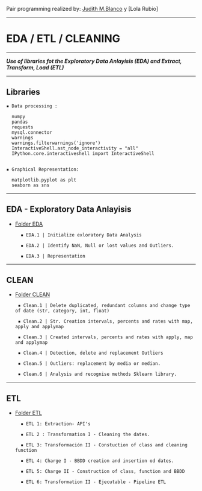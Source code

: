 

Pair programming realized by: [Judith M.Blanco](https://www.linkedin.com/in/judith-m-blanco/) y [Lola Rubio]  


--------------------------
# EDA / ETL / CLEANING 
--------------------------

***Use of libraries fot the Exploratory Data Anlayisis (EDA) and Extract, Transform, Load (ETL)***


---
**Libraries** 
---

    ▪ Data processing :

      numpy 
      pandas 
      requests
      mysql.connector
      warnings
      warnings.filterwarnings('ignore')
      InteractiveShell.ast_node_interactivity = "all" 
      IPython.core.interactiveshell import InteractiveShell
       

    ▪ Graphical Representation:

      matplotlib.pyplot as plt
      seaborn as sns

   
   

----
 EDA - Exploratory Data Anlayisis
-----

   *  [Folder EDA](https://github.com/Jumblan/DA_promoC_modulo2_sprint3_JudithLola/tree/main/EDA)
   
            ▪ EDA.1 | Initialize exloratory Data Analysis
        
            ▪ EDA.2 | Identify NaN, Null or lost values and Outliers. 
        
            ▪ EDA.3 | Representation  



---
 CLEAN
----

   *  [Folder CLEAN](https://github.com/Jumblan/DA_promoC_modulo2_sprint3_JudithLola/tree/main/limpieza)


           ▪ Clean.1 | Delete duplicated, redundant columns and change type of date (str, category, int, float)
   
           ▪ Clean.2 | Str. Creation intervals, percents and rates with map, apply and applymap
    
           ▪ Clean.3 | Created intervals, percents and rates with apply, map and applymap
           
           ▪ Clean.4 | Detection, delete and replacement Outliers

           ▪ Clean.5 | Outliers: replacement by media or median.
           
           ▪ Clean.6 | Analysis and recognise methods Sklearn library.
           

-----
ETL
------

   *  [Folder ETL](https://github.com/Jumblan/DA_promoC_modulo2_sprint3_JudithLola/tree/main/ETL)


            ▪ ETL 1: Extraction- API's

            ▪ ETL 2 : Transformation I - Cleaning the dates.

            ▪ ETL 3: Transformación II - Constuction of class and cleaning function

            ▪ ETL 4: Charge I - BBDD creation and insertion od dates.

            ▪ ETL 5: Charge II - Construction of class, function and BBDD

            ▪ ETL 6: Transformation II - Ejecutable - Pipeline ETL




